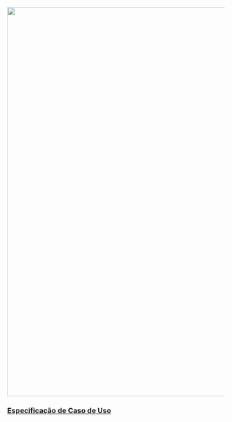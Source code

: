 
<img src="https://github.com/gabrielziegler3/Requisitos-2018-1/blob/master/imagens/Casos_de_uso/MensagemPrivada.png?raw=true" width=900px>

### [Especificação de Caso de Uso](mensagens-privadas)